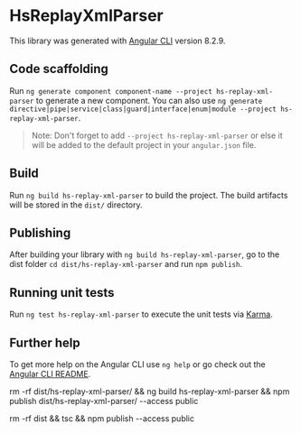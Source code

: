 # HsReplayXmlParser

This library was generated with [Angular CLI](https://github.com/angular/angular-cli) version 8.2.9.

## Code scaffolding

Run `ng generate component component-name --project hs-replay-xml-parser` to generate a new component. You can also use `ng generate directive|pipe|service|class|guard|interface|enum|module --project hs-replay-xml-parser`.

> Note: Don't forget to add `--project hs-replay-xml-parser` or else it will be added to the default project in your `angular.json` file.

## Build

Run `ng build hs-replay-xml-parser` to build the project. The build artifacts will be stored in the `dist/` directory.

## Publishing

After building your library with `ng build hs-replay-xml-parser`, go to the dist folder `cd dist/hs-replay-xml-parser` and run `npm publish`.

## Running unit tests

Run `ng test hs-replay-xml-parser` to execute the unit tests via [Karma](https://karma-runner.github.io).

## Further help

To get more help on the Angular CLI use `ng help` or go check out the [Angular CLI README](https://github.com/angular/angular-cli/blob/master/README.md).

rm -rf dist/hs-replay-xml-parser/ && ng build hs-replay-xml-parser && npm publish dist/hs-replay-xml-parser/ --access public

rm -rf dist && tsc && npm publish --access public
